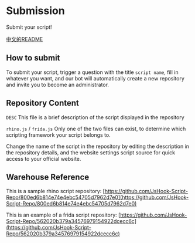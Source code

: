 # Submission

Submit your script!

[中文的README](https://github.com/JsHook-Script-Repo/submission/blob/main/README.md)

## How to submit

To submit your script, trigger a question with the title `script name`, fill in whatever you want, and our bot will automatically create a new repository and invite you to become an administrator.

## Repository Content

`DESC` This file is a brief description of the script displayed in the repository

`rhino.js` / `frida.js` Only one of the two files can exist, to determine which scripting framework your script belongs to.

Change the name of the script in the repository by editing the description in the repository details, and the website settings script source for quick access to your official website.

## Warehouse Reference

This is a sample rhino script repository: [https://github.com/JsHook-Script-Repo/800ed6b814e74e4ebc54705d7962d7e0](https://github.com/JsHook-Script-Repo/800ed6b814e74e4ebc54705d7962d7e0)

This is an example of a frida script repository: [https://github.com/JsHook-Script-Repo/562020b379a34576979154922dcecc6c](https://github.com/JsHook-Script-Repo/562020b379a34576979154922dcecc6c)
